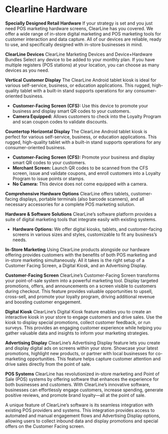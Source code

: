 # Clearline Hardware

**Specially Designed Retail Hardware**
If your strategy is set and you just need POS marketing hardware screens, ClearLine has you covered. We offer a wide range of in-store digital marketing and POS marketing tools for customer interaction and data capture. All of our devices are reliable, ready to use, and specifically designed with in-store businesses in mind.

**ClearLine Devices**
ClearLine Marketing Devices and Device+Hardware Bundles
Select any device to be added to your monthly plan. If you have multiple registers (POS stations) at your location, you can choose as many devices as you need.

**Vertical Customer Display**
The ClearLine Android tablet kiosk is ideal for various self-service, business, or education applications. This rugged, high-quality tablet with a built-in stand supports operations for any consumer-oriented business.
* **Customer-Facing Screen (CFS):** Use this device to promote your business and display smart QR codes to your customers.
* **Camera Equipped:** Allows customers to check into the Loyalty Program and scan coupon codes to validate discounts.


**Countertop Horizontal Display**
The ClearLine Android tablet kiosk is perfect for various self-service, business, or education applications. This rugged, high-quality tablet with a built-in stand supports operations for any consumer-oriented business.
* **Customer-Facing Screen (CFS):** Promote your business and display smart QR codes to your customers.
* **Merchant Screen:** Launch QR codes to be scanned from the CFS screen, issue and validate coupons, and enroll customers into a Loyalty Program to issue points or stamps.
* **No Camera:** This device does not come equipped with a camera.


**Comprehensive Hardware Options**
ClearLine offers tablets, customer-facing displays, portable terminals (also barcode scanners), and all necessary accessories for a complete POS marketing solution.

**Hardware & Software Solutions**
ClearLine’s software platform provides a suite of digital marketing tools that integrate easily with existing systems.
* **Hardware Options:** We offer digital kiosks, tablets, and customer-facing screens in various sizes and styles, customizable to fit any business’s needs.

**In-Store Marketing**
Using ClearLine products alongside our hardware offering provides customers with the benefits of both POS marketing and in-store marketing simultaneously. All it takes is the right setup of a Customer Facing Screen, a Digital Kiosk, and an Advertising Display.

**Customer-Facing Screen**
ClearLine’s Customer-Facing Screen transforms your point-of-sale system into a powerful marketing tool. Display targeted promotions, offers, and announcements on a screen visible to customers during checkout. This feature provides valuable opportunities to upsell, cross-sell, and promote your loyalty program, driving additional revenue and boosting customer engagement.

**Digital Kiosk**
ClearLine’s Digital Kiosk feature enables you to create an interactive kiosk in your store to engage customers and drive sales. Use the kiosk to display special promotions, collect customer feedback, or run surveys. This provides an engaging customer experience while helping you gather valuable data and insights to inform your marketing strategies.

**Advertising Display**
ClearLine’s Advertising Display feature lets you create and display digital ads on screens within your store. Showcase your latest promotions, highlight new products, or partner with local businesses for co-marketing opportunities. This feature helps capture customer attention and drive sales directly from the point of sale.

**POS Systems**
ClearLine has revolutionized in-store marketing and Point of Sale (POS) systems by offering software that enhances the experience for both businesses and customers. With ClearLine’s innovative software, businesses can effortlessly engage customers, increase spending, generate positive reviews, and promote brand loyalty—all at the point of sale.  

 A unique feature of ClearLine’s software is its seamless integration with existing POS providers and systems. This integration provides access to automated and manual engagement flows and Advertising Display options, allowing users to collect inbound data and display promotions and special offers on the Customer Facing screen.
